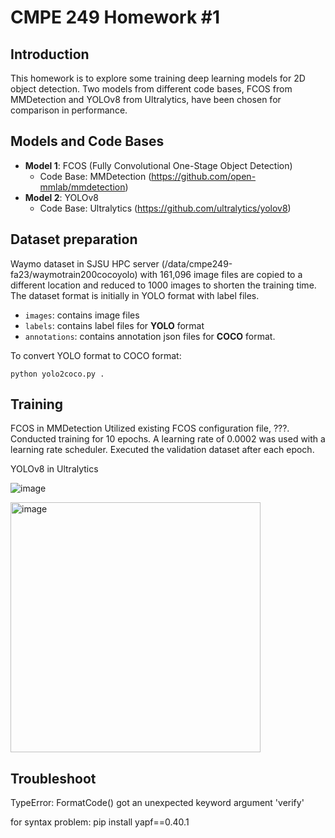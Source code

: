 # CMPE 249 Homework #1

## Introduction
This homework is to explore some training deep learning models for 2D object detection. Two models from different code bases, FCOS from MMDetection and YOLOv8 from Ultralytics, have been chosen for comparison in performance.

## Models and Code Bases
- **Model 1**: FCOS (Fully Convolutional One-Stage Object Detection)
    - Code Base: MMDetection (https://github.com/open-mmlab/mmdetection)
- **Model 2**: YOLOv8
    - Code Base: Ultralytics (https://github.com/ultralytics/yolov8)

## Dataset preparation
Waymo dataset in SJSU HPC server (/data/cmpe249-fa23/waymotrain200cocoyolo) with 161,096 image files are copied to a different location and reduced to 1000 images to shorten the training time. The dataset format is initially in YOLO format with label files.

- `images`: contains image files
- `labels`: contains label files for **YOLO** format
- `annotations`: contains annotation json files for **COCO** format.

To convert YOLO format to COCO format:
```
python yolo2coco.py .
```
## Training
FCOS in MMDetection
Utilized existing FCOS configuration file, ???.
Conducted training for 10 epochs.
A learning rate of 0.0002 was used with a learning rate scheduler.
Executed the validation dataset after each epoch.

YOLOv8 in Ultralytics

![image](https://github.com/leehj825/cmpe249_hw1/assets/21224335/534fea02-31ce-410d-9e40-04259adbae8c)

<img width="400" alt="image" src="https://github.com/leehj825/cmpe249_hw1/assets/21224335/6d4c3f9f-3858-447d-a47d-0473a0fb2be1">


## Troubleshoot
TypeError: FormatCode() got an unexpected keyword argument 'verify'

for syntax problem: pip install yapf==0.40.1

